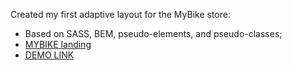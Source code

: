 Created my first adaptive layout for the MyBike store:

- Based on SASS, BEM, pseudo-elements, and pseudo-classes;
- [MYBIKE landing](https://www.figma.com/file/NZQAIydtHo5QkINyGLHNcq/BIKE-New-Version?node-id=0%3A1)
- [DEMO LINK](https://a-kovalov.github.io/layout_landing-page/)
